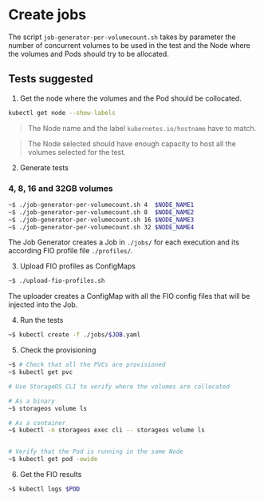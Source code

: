 # Create jobs

The script `job-generator-per-volumecount.sh` takes by parameter the number of
concurrent volumes to be used in the test and the Node where the volumes and
Pods should try to be allocated.

## Tests suggested

1. Get the node where the volumes and the Pod should be collocated.

```bash
kubectl get node --show-labels
```

> The Node name and the label `kubernetes.io/hostname` have to match.

> The Node selected should have enough capacity to host all the volumes
> selected for the test.

2. Generate tests

### 4, 8, 16 and 32GB volumes

```bash
~$ ./job-generator-per-volumecount.sh 4  $NODE_NAME1
~$ ./job-generator-per-volumecount.sh 8  $NODE_NAME2
~$ ./job-generator-per-volumecount.sh 16 $NODE_NAME3
~$ ./job-generator-per-volumecount.sh 32 $NODE_NAME4
```

The Job Generator creates a Job in `./jobs/` for each execution and its
according FIO profile file `./profiles/`.

3. Upload FIO profiles as ConfigMaps

```bash
~$ ./upload-fio-profiles.sh
```

The uploader creates a ConfigMap with all the FIO config files that will be
injected into the Job.

4. Run the tests

```bash
~$ kubectl create -f ./jobs/$JOB.yaml

```

5. Check the provisioning

```bash
~$ # Check that all the PVCs are provisioned 
~$ kubectl get pvc

# Use StorageOS CLI to verify where the volumes are collocated

# As a binary
~$ storageos volume ls 

# As a container
~$ kubectl -n storageos exec cli -- storageos volume ls


# Verify that the Pod is running in the same Node
~$ kubectl get pod -owide
```

6. Get the FIO results

```bash
~$ kubectl logs $POD
```
